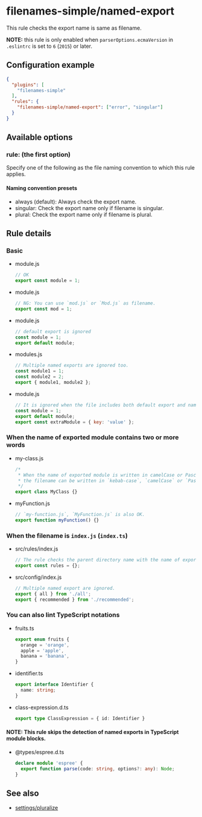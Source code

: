 # filenames-simple/named-export
This rule checks the export name is same as filename.

**NOTE:** this rule is only enabled when `parserOptions.ecmaVersion` in `.eslintrc` is set to `6` (`2015`) or later.

## Configuration example
```json
{
  "plugins": [
    "filenames-simple"
  ],
  "rules": {
    "filenames-simple/named-export": ["error", "singular"]
  }
}
```


## Available options
### rule: (the first option)
Specify one of the following as the file naming convention to which this rule applies.

#### Naming convention presets
* always (default): Always check the export name.
* singular: Check the export name only if filename is singular.
* plural: Check the export name only if filename is plural.


## Rule details
### Basic
* module.js
    ```javascript
    // OK
    export const module = 1;
    ```
* module.js
    ```javascript
    // NG: You can use `mod.js` or `Mod.js` as filename.
    export const mod = 1;
    ```

* module.js
    ```javascript
    // default export is ignored
    const module = 1;
    export default module;
    ```
* modules.js
    ```javascript
    // Multiple named exports are ignored too.
    const module1 = 1;
    const module2 = 2;
    export { module1, module2 };
    ```
* module.js
    ```javascript
    // It is ignored when the file includes both default export and named export.
    const module = 1;
    export default module;
    export const extraModule = { key: 'value' };
    ```

### When the name of exported module contains two or more words
* my-class.js
    ```javascript
    /*
     * When the name of exported module is written in camelCase or PascalCase,
     * the filename can be written in `kebab-case`, `camelCase` or `PascalCase`
     */
    export class MyClass {}
    ```
* myFunction.js
    ```javascript
    // `my-function.js`, `MyFunction.js` is also OK.
    export function myFunction() {}
    ```

### When the filename is `index.js` (`index.ts`)
* src/rules/index.js
    ```javascript
    // The rule checks the parent directory name with the name of exported module.
    export const rules = {};
    ```
* src/config/index.js
    ```javascript
    // Multiple named export are ignored.
    export { all } from './all';
    export { recommended } from './recommended';
    ```

### You can also lint TypeScript notations
* fruits.ts
    ```typescript
    export enum fruits {
      orange = 'orange',
      apple = 'apple',
      banana = 'banana',
    }
    ```
* identifier.ts
    ```typescript
    export interface Identifier {
      name: string;
    }
    ```
* class-expression.d.ts
    ```typescript
    export type ClassExpression = { id: Identifier }
    ```

#### NOTE: This rule skips the detection of named exports in TypeScript module blocks.
* @types/espree.d.ts
    ```typescript
    declare module 'espree' {
      export function parse(code: string, options?: any): Node;
    }
    ```

## See also
* [settings/pluralize](../settings/pluralize.md)
